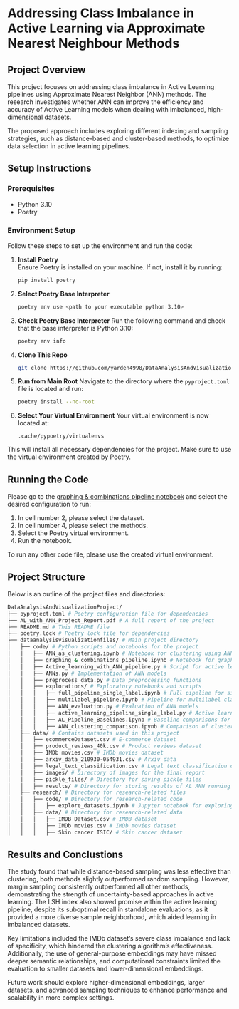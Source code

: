 # Addressing Class Imbalance in Active Learning via Approximate Nearest Neighbour Methods 

## Project Overview

This project focuses on addressing class imbalance in Active Learning pipelines using Approximate Nearest Neighbor (ANN) methods. The research investigates whether ANN can improve the efficiency and accuracy of Active Learning models when dealing with imbalanced, high-dimensional datasets.

The proposed approach includes exploring different indexing and sampling strategies, such as distance-based and cluster-based methods, to optimize data selection in active learning pipelines.

## Setup Instructions

### Prerequisites

* Python 3.10
* Poetry

### Environment Setup

Follow these steps to set up the environment and run the code:

1. **Install Poetry** \
    Ensure Poetry is installed on your machine. If not, install it by running:
    ```bash
    pip install poetry
    ```
2. **Select Poetry Base Interpreter** 
    ```bash
    poetry env use <path to your executable python 3.10>
    ```
3. **Check Poetry Base Interpreter** 
    Run the following command and check that the base interpreter is Python 3.10:
    ```bash
    poetry env info
    ```
4. **Clone This Repo** 
    ```bash
    git clone https://github.com/yarden4998/DataAnalysisAndVisualizationProject.git
    ```
5. **Run from Main Root**
    Navigate to the directory where the `pyproject.toml` file is located and run:
    ```bash
    poetry install --no-root
    ```
6. **Select Your Virtual Environment**
    Your virtual environment is now located at:
    ```
    .cache/pypoetry/virtualenvs
    ```

This will install all necessary dependencies for the project. Make sure to use the virtual environment created by Poetry.

## Running the Code

Please go to the [graphing & combinations pipeline notebook](dataanalysisvisualizationfiles/code/graphing%20%26%20combinations%20pipeline.ipynb) and select the desired configuration to run:
1. In cell number 2, please select the dataset.
2. In cell number 4, please select the methods.
3. Select the Poetry virtual environment.
4. Run the notebook.

To run any other code file, please use the created virtual environment.

## Project Structure

Below is an outline of the project files and directories:

```bash
DataAnalysisAndVisualizationProject/
├── pyproject.toml # Poetry configuration file for dependencies
├── AL_with_ANN_Project_Report.pdf # A full report of the project
├── README.md # This README file
├── poetry.lock # Poetry lock file for dependencies
├── dataanalysisvisualizationfiles/ # Main project directory
│   ├── code/ # Python scripts and notebooks for the project
│   │   ├── ANN_as_clustering.ipynb # Notebook for clustering using ANN
│   │   ├── graphing & combinations pipeline.ipynb # Notebook for graphing and combining pipelines
│   │   ├── Active_learning_with_ANN_pipeline.py # Script for active learning with ANN
│   │   ├── ANNs.py # Implementation of ANN models
│   │   ├── preprocess_data.py # Data preprocessing functions
│   │   ├── explorations/ # Exploratory notebooks and scripts
│   │   │   ├── full_pipeline_single_label.ipynb # Full pipeline for single label classification
│   │   │   ├── multilabel_pipeline.ipynb # Pipeline for multilabel classification
│   │   │   ├── ANN_evaluation.py # Evaluation of ANN models
│   │   │   ├── active_learning_pipeline_single_label.py # Active learning for single label classification
│   │   │   ├── AL_Pipeline_Baselines.ipynb # Baseline comparisons for active learning pipeline
│   │   │   ├── ANN_clustering_comparison.ipynb # Comparison of clustering methods using ANN
│   ├── data/ # Contains datasets used in this project
│   │   ├── ecommerceDataset.csv # E-commerce dataset
│   │   ├── product_reviews_40k.csv # Product reviews dataset
│   │   ├── IMDb movies.csv # IMDb movies dataset
│   │   ├── arxiv_data_210930-054931.csv # Arxiv data
│   │   ├── legal_text_classification.csv # Legal text classification dataset
│   │   ├── images/ # Directory of images for the final report
│   │   ├── pickle_files/ # Directory for saving pickle files
│   │   ├── results/ # Directory for storing results of AL ANN running on different settings
│   ├── research/ # Directory for research-related files
│   │   ├── code/ # Directory for research-related code
│   │   │   ├── explore_datasets.ipynb # Jupyter notebook for exploring datasets
│   │   ├── data/ # Directory for research-related data
│   │   │   ├── IMDB Dataset.csv # IMDB dataset
│   │   │   ├── IMDb movies.csv # IMDb movies dataset
│   │   │   ├── Skin cancer ISIC/ # Skin cancer dataset
```

## Results and Conclustions 
The study found that while distance-based sampling was less effective than clustering, both methods slightly outperformed random sampling. However, margin sampling consistently outperformed all other methods, demonstrating the strength of uncertainty-based approaches in active learning. The LSH index also showed promise within the active learning pipeline, despite its suboptimal recall in standalone evaluations, as it provided a more diverse sample neighborhood, which aided learning in imbalanced datasets.

Key limitations included the IMDb dataset’s severe class imbalance and lack of specificity, which hindered the clustering algorithm’s effectiveness. Additionally, the use of general-purpose embeddings may have missed deeper semantic relationships, and computational constraints limited the evaluation to smaller datasets and lower-dimensional embeddings.

Future work should explore higher-dimensional embeddings, larger datasets, and advanced sampling techniques to enhance performance and scalability in more complex settings.

